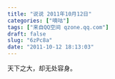 ```yaml
---
title: "说说 2011年10月12日"
categories: ["嘀咕"]
tags: ["来自QQ空间 qzone.qq.com"]
draft: false
slug: "6zPc8a"
date: "2011-10-12 18:13:03"
---
```


天下之大，却无处容身。
